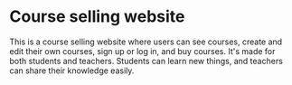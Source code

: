 # Course selling website
This is a course selling website where users can see courses, create and edit their own courses, sign up or log in, and buy courses. It's made for both students and teachers. Students can learn new things, and teachers can share their knowledge easily.
